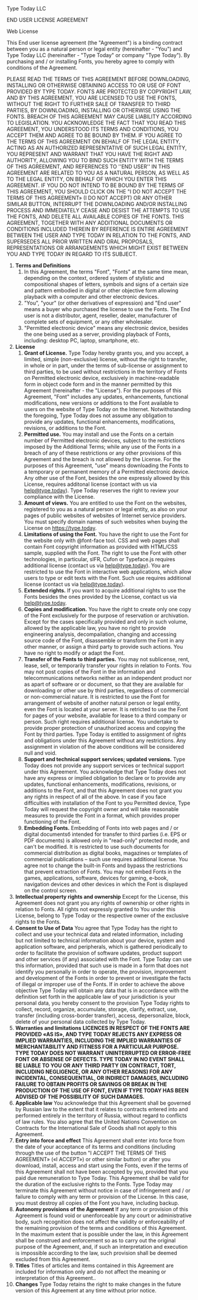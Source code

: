 Type Today LLC

END USER LICENSE AGREEMENT

Web License

This End user license agreement (the "Agreement") is a binding contract between you as a natural person or legal entity (hereinafter - "You") and Type Today LLC (hereinafter - "Type Today" or company "Type Today"). By purchasing and / or installing Fonts, you hereby agree to comply with conditions of the Agreement.

PLEASE READ THE TERMS OF THIS AGREEMENT BEFORE DOWNLOADING, INSTALLING OR OTHERWISE OBTAINING ACCESS TO OR USE OF FONT PROVIDED BY TYPE TODAY. FONTS ARE PROTECTED BY COPYRIGHT LAW, AND BY THIS AGREEMENT, YOU ARE LICENSED TO USE THE FONTS, WITHOUT THE RIGHT TO FURTHER SALE OF TRANSFER TO THIRD PARTIES, BY DOWNLOADING, INSTALLING OR OTHERWISE USING THE FONTS. BREACH OF THIS AGREEMENT MAY CAUSE LIABILITY ACCORDING TO LEGISLATION. YOU ACKNOWLEDGE THE FACT THAT YOU READ THIS AGREEMENT, YOU UNDERSTOOD ITS TERMS AND CONDITIONS, YOU ACCEPT THEM AND AGREE TO BE BOUND BY THEM. IF YOU AGREE TO THE TERMS OF THIS AGREEMENT ON BEHALF OF THE LEGAL ENTITY, ACTING AS AN AUTHORIZED REPRESENTATIVE OF SUCH LEGAL ENTITY, YOU REPRESENT AND WARRANT THAT YOU HAVE THE RIGHT AND AUTHORITY, ALLOWING YOU TO BIND SUCH ENTITY WITH THE TERMS OF THIS AGREEMENT, AND REFERENCES TO ''END USER'' IN THIS AGREEMENT ARE RELATED TO YOU AS A NATURAL PERSON, AS WELL AS TO THE LEGAL ENTITY, ON BEHALF OF WHICH YOU ENTER THIS AGREEMENT. IF YOU DO NOT INTEND TO BE BOUND BY THE TERMS OF THIS AGREEMENT, YOU SHOULD CLICK ON THE "I DO NOT ACCEPT THE TERMS OF THIS AGREEMENT» (I DO NOT ACCEPT) OR ANY OTHER SIMILAR BUTTON, INTERRUPT THE DOWNLOADING AND/OR INSTALLING PROCESS AND IMMEDIATELY CEASE AND DESIST THE ATTEMPTS TO USE THE FONTS, AND DELETE ALL AVAILABLE COPIES OF THE FONTS. THIS AGREEMENT, TOGETHER WITH ANY ADDITIONAL DOCUMENTS OR CONDITIONS INCLUDED THEREIN BY REFERENCE IS ENTIRE AGREEMENT BETWEEN THE USER AND TYPE TODAY IN RELATION TO THE FONTS, AND SUPERSEDES ALL PRIOR WRITTEN AND ORAL PROPOSALS, REPRESENTATIONS OR ARRANGEMENTS WHICH MIGHT EXIST BETWEEN YOU AND TYPE TODAY IN REGARD TO ITS SUBJECT.

1. **Terms and Definitions**
   1. In this Agreement, the terms "Font", "Fonts" at the same time mean, depending on the context, ordered system of stylistic and compositional shapes of letters, symbols and signs of a certain size and pattern embodied in digital or other objective form allowing playback with a computer and other electronic devices.
   1. "You", "your" (or other derivatives of expression) and "End user" means a buyer who purchased the license to use the Fonts. The End user is not a distributor, agent, reseller, dealer, manufacturer of complete sets of equipment, or any other wholesaler.
   1. "Permitted electronic device" means any electronic device, besides the one being used as a server, providing playback of Fonts, including: desktop PC, laptop, smartphone, etc.
1. **License**
   1. **Grant of License.** Type Today hereby grants you, and you accept, a limited, simple (non-exclusive) license, without the right to transfer, in whole or in part, under the terms of sub-license or assignment to third parties, to be used without restrictions in the territory of Fonts on Permitted electronic device, exclusively in machine-readable form in object code form and in the manner permitted by this Agreement (hereinafter - the "License"). For the purposes of this Agreement, "Font" includes any updates, enhancements, functional modifications, new versions or additions to the Font available to users on the website of Type Today on the Internet. Notwithstanding the foregoing, Type Today does not assume any obligation to provide any updates, functional enhancements, modifications, revisions, or additions to the Font.
   1. **Permitted use.** You may install and use the Fonts on a certain number of Permitted electronic devices, subject to the restrictions imposed by the Additional Terms; while any use of the Fonts in a breach of any of these restrictions or any other provisions of this Agreement and the breach is not allowed by the License. For the purposes of this Agreement, "use" means downloading the Fonts to a temporary or permanent memory of a Permitted electronic device. Any other use of the Font, besides the one expressly allowed by this License, requires additonal license (contact with us via help@type.today). Type Today reserves the right to review your compliance with the License.
   1. **Amount of views.** You are entitled to use the Font on the websites, registered to you as a natural person or legal entity, as also on your pages of public websites of websites of Internet service providers. You must specify domain names of such websites when buying the License on https://type.today.
   1. **Limitations of using the Font.** You have the right to use the Font for the website only with @font-face tool. CSS and web pages shall contain Font copyright information as provided with HTML/CSS sample, supplied with the Font. The right to use the Font with other technologies, in particular, sIFR, Cufon or Typeface.js requires additional license (contact us via help@type.today). You are restricted to use the Font in interactive web applications, which allow users to type or edit texts with the Font. Such use requires additional license (contact us via help@type.today).
   1. **Extended rights.** If you want to acquire additional rights to use the Fonts besides the ones provided by the License, contact us via help@type.today.
   1. **Copies and modification.** You have the right to create only one copy of the Font exclusively for the purpose of reservation or archivation. Except for the cases specifically provided and only in such volume, allowed by the applicable law, you have no right to provide engineering analysis, decompailation, changing and accessing source code of the Font, disassemble or transform the Font in any other manner, or assign a third party to provide such actions. You have no right to modify or adapt the Font.
   1. **Transfer of the Fonts to third parties.** You may not sublicense, rent, lease, sell, or temporarily transfer your rights in relation to Fonts. You may not post copies of the Font in the information and telecommunications networks neither as an independent product nor as apart of software or or document, so that they are available for downloading or other use by third parties, regardless of commercial or non-commercial nature. It is restricted to use the Font for arrangement of website of another natural person or legal entity, even the Font is located at your server. It is retricted to use the Font for pages of your website, available for lease to a third company or person. Such right requires additional license. You undertake to provide proper protection of unauthorized access and copying the Font by third parties. Type Today is entitled to assignment of rights and obligations under this Agreement without any restrictions. Any assignment in violation of the above conditions will be considered null and void.
   1. **Support and technical support services; updated versions.** Type Today does not provide any support services or technical support under this Agreement. You acknowledge that Type Today does not have any express or implied obligation to declare or to provide any updates, functional enhancements, modifications, revisions, or additions to the Font, and that this Agreement does not grant you any rights in respect of all of the above. In case if you face difficulties with installation of the Font to you Permitted device, Type Today will request the copyright owner and will take reasonable measures to provide the Font in a format, which provides proper functioning of the Font.
   1. **Embedding Fonts.** Embedding of Fonts into web pages and / or digital documentsб intended for transfer to third parties (i.e. EPS or PDF documents) is allowed only in "read-only" protected mode, and can't be modified. It is restricted to use such documents for commercial distribution as digital books, magazines or templates of commercial publications – such use requires additional license. You agree not to change the built-in Fonts and bypass the restrictions that prevent extraction of Fonts. You may not embed Fonts in the games, applications, software, devices for gaming, e-book, navigation devices and other devices in which the Font is displayed on the control screen.
1. **Intellectual property rights and ownership**
    Except for the License, this Agreement does not grant you any rights of ownership or other rights in relation to Fonts. All rights not expressly granted to You under this License, belong to Type Today or the respective owner of the exclusive rights to the Fonts.
1. **Consent to Use of Data**
    You agree that Type Today has the right to collect and use your technical data and related information, including but not limited to technical information about your device, system and application software, and peripherals, which is gathered periodically to order to facilitate the provision of software updates, product support and other services (if any) associated with the Font. Type Today can use this information, provided that such use is made in a form that does not identify you personally in order to operate, the provision, improvement and development of the Fonts in order to prevent or investigate the facts of illegal or improper use of the Fonts. If in order to achieve the above objective Type Today will obtain any data that is in accordance with the definition set forth in the applicable law of your jurisdiction is your personal data, you hereby consent to the provision Type Today rights to collect, record, organize, accumulate, storage, clarify, extract, use, transfer (including cross-border transfer), access, depersonalize, block, delete of your personal data collected by Type Today.
1. **Warranties and limitations**
    **LICENCES IN RESPECT OF THE FONTS ARE PROVIDED «AS IS», AND TYPE TODAY REJECTS ANY EXPRESS OR IMPLIED WARRANTIES, INCLUDING THE IMPLIED WARRANTIES OF MERCHANTABILITY AND FITNESS FOR A PARTICULAR PURPOSE. TYPE TODAY DOES NOT WARRANT UNINTERRUPTED OR ERROR-FREE FONT OR ABSENSE OF DEFECTS. TYPE TODAY IN NO EVENT SHALL BE LIABLE TO YOU OR ANY THIRD PARTY (IN CONTRACT, TORT, INCLUDING NEGLIGENCE, OR ANY OTHER REASONS) FOR ANY INCIDENTAL, CONSEQUENTIAL, OR INDIRECT DAMAGES, INCLUDING FAILURE TO OBTAIN PROFITS OR SAVINGS OR BREAK IN THE PRODUCTION OF THE USE OF FONT, EVEN IF TYPE TODAY HAS BEEN ADVISED OF THE POSSIBILITY OF SUCH DAMAGES.**
1. **Applicable law**
    You acknowledge that this Agreement shall be governed by Russian law to the extent that it relates to contracts entered into and performed entirely in the territory of Russia, without regard to conflicts of law rules. You also agree that the United Nations Convention on Contracts for the International Sale of Goods shall not apply to this Agreement.
1. **Entry into force and effect**
    This Agreement shall enter into force from the date of your acceptance of its terms and conditions (including through the use of the button "I ACCEPT THE TERMS OF THIS AGREEMENT» («I ACCEPT») or other similar button) or after you download, install, access and start using the Fonts, even if the terms of this Agreement shall not have been accepted by you, provided that you paid due remuneration to Type Today. This Agreement shall be valid for the duration of the exclusive rights to the Fonts. Type Today may terminate this Agreement without notice in case of infringement and / or failure to comply with any term or provision of the License. In this case, you must destroy all copies of the Font you have, including backup.
1. **Autonomy provisions of the Agreement**
    If any term or provision of this Agreement is found void or unenforceable by any court or administrative body, such recognition does not affect the validity or enforceability of the remaining provision of the terms and conditions of this Agreement. In the maximum extent that is possible under the law, in this Agreement shall be construed and enforcement so as to carry out the original purpose of the Agreement, and, if such an interpretation and execution is impossible according to the law, such provision shall be deemed excluded from this Agreement.
1. **Titles**
    Titles of articles and items contained in this Agreement are included for information only and do not affect the meaning or interpretation of this Agreement..
1. **Changes**
    Type Today retains the right to make changes in the future version of this Agreement at any time without prior notice.
